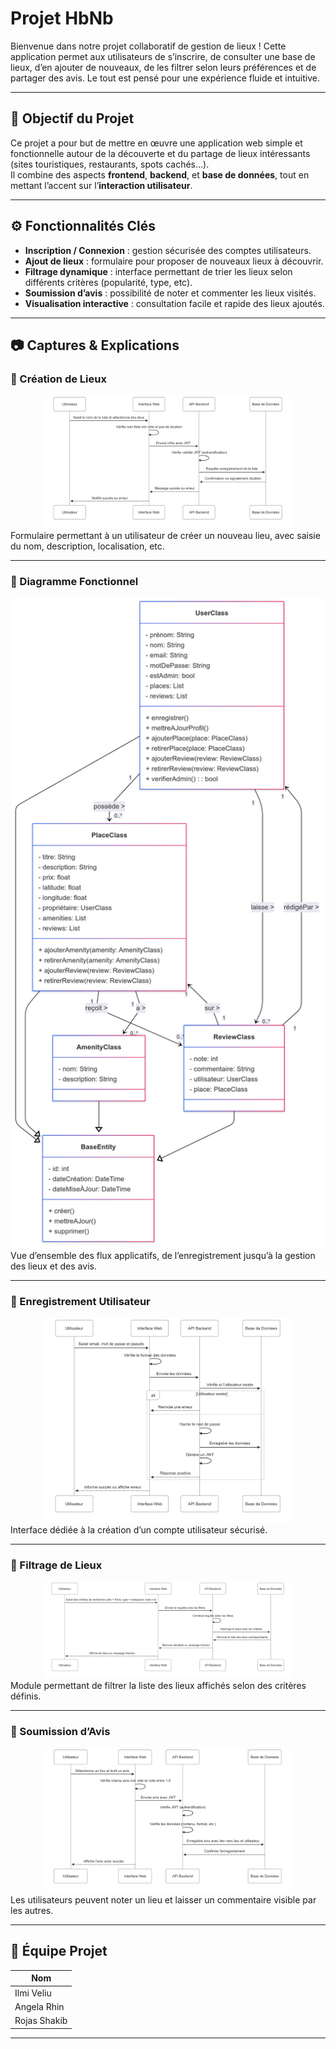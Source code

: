 # Projet HbNb

Bienvenue dans notre projet collaboratif de gestion de lieux ! Cette application permet aux utilisateurs de s’inscrire, de consulter une base de lieux, d’en ajouter de nouveaux, de les filtrer selon leurs préférences et de partager des avis. Le tout est pensé pour une expérience fluide et intuitive.

---

## 🧠 Objectif du Projet

Ce projet a pour but de mettre en œuvre une application web simple et fonctionnelle autour de la découverte et du partage de lieux intéressants (sites touristiques, restaurants, spots cachés…).  
Il combine des aspects **frontend**, **backend**, et **base de données**, tout en mettant l’accent sur l’**interaction utilisateur**.

---

## ⚙️ Fonctionnalités Clés

- **Inscription / Connexion** : gestion sécurisée des comptes utilisateurs.
- **Ajout de lieux** : formulaire pour proposer de nouveaux lieux à découvrir.
- **Filtrage dynamique** : interface permettant de trier les lieux selon différents critères (popularité, type, etc).
- **Soumission d’avis** : possibilité de noter et commenter les lieux visités.
- **Visualisation interactive** : consultation facile et rapide des lieux ajoutés.

---

## 📷 Captures & Explications

### 🔹 Création de Lieux
<div align="center"> <img src="images/DS_Creation_Lieux.png" alt="Création d’un lieu" width="400"/> </div> Formulaire permettant à un utilisateur de créer un nouveau lieu, avec saisie du nom, description, localisation, etc.

---

### 🔹 Diagramme Fonctionnel
<div align="center"> <img src="images/Diagram_Class.png" alt="Diagramme Mermaid" width="500"/> </div> Vue d’ensemble des flux applicatifs, de l’enregistrement jusqu’à la gestion des lieux et des avis.

---

### 🔹 Enregistrement Utilisateur
<div align="center"> <img src="images/DS_Utilisateur.png" alt="Enregistrement" width="400"/> </div> Interface dédiée à la création d’un compte utilisateur sécurisé.

---

### 🔹 Filtrage de Lieux
<div align="center"> <img src="images/DS_filtrage_lieux.png" alt="Filtrage" width="400"/> </div> Module permettant de filtrer la liste des lieux affichés selon des critères définis.

---

### 🔹 Soumission d’Avis
<div align="center">
  <img src="images/DS_soumission_Avis.png" alt="Avis" width="400"/>
</div>
Les utilisateurs peuvent noter un lieu et laisser un commentaire visible par les autres.

---

## 👥 Équipe Projet

| Nom          |
|--------------|
| Ilmi Veliu   |
| Angela Rhin  |
| Rojas Shakib |


---
